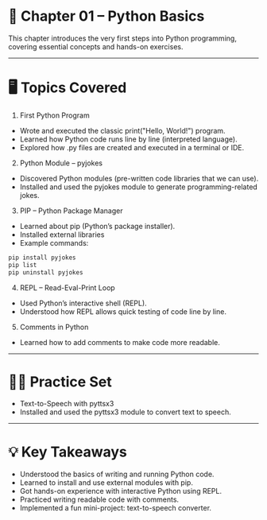 # 📖 Chapter 01 – Python Basics

This chapter introduces the very first steps into Python programming, covering essential concepts and hands-on exercises.

---

# 🖥️ Topics Covered
1. First Python Program

- Wrote and executed the classic print("Hello, World!") program.
- Learned how Python code runs line by line (interpreted language).
- Explored how .py files are created and executed in a terminal or IDE.

2. Python Module – pyjokes

- Discovered Python modules (pre-written code libraries that we can use).
- Installed and used the pyjokes module to generate programming-related jokes.

3. PIP – Python Package Manager
- Learned about pip (Python’s package installer).
- Installed external libraries
- Example commands:

``` bash 
pip install pyjokes
pip list
pip uninstall pyjokes
```

4. REPL – Read-Eval-Print Loop

- Used Python’s interactive shell (REPL).
- Understood how REPL allows quick testing of code line by line.

5. Comments in Python

- Learned how to add comments to make code more readable.

---

# 🏋️‍♂️ Practice Set

- Text-to-Speech with pyttsx3
- Installed and used the pyttsx3 module to convert text to speech.

---

# 💡 Key Takeaways

- Understood the basics of writing and running Python code.
- Learned to install and use external modules with pip.
- Got hands-on experience with interactive Python using REPL.
- Practiced writing readable code with comments.
- Implemented a fun mini-project: text-to-speech converter.